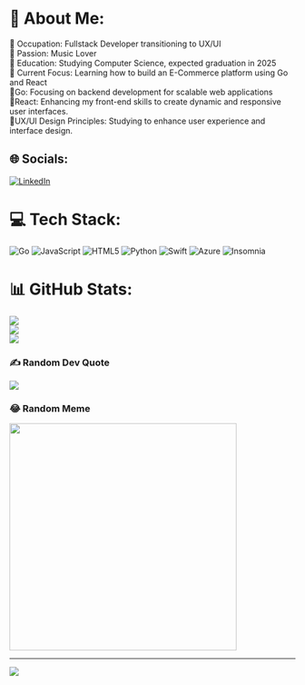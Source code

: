 # 💫 About Me:
🔹 Occupation: Fullstack Developer transitioning to UX/UI<br>🔹 Passion: Music Lover<br>🔹 Education: Studying Computer Science, expected graduation in 2025<br>🔹 Current Focus: Learning how to build an E-Commerce platform using Go and React<br> 🔹Go: Focusing on backend development for scalable web applications<br>
🔹React: Enhancing my front-end skills to create dynamic and responsive user interfaces.<br>
🔹UX/UI Design Principles: Studying to enhance user experience and interface design.


## 🌐 Socials:
[![LinkedIn](https://img.shields.io/badge/LinkedIn-%230077B5.svg?logo=linkedin&logoColor=white)](https://linkedin.com/in/rômulo-rodrigues) 

# 💻 Tech Stack:
![Go](https://img.shields.io/badge/go-%2300ADD8.svg?style=flat&logo=go&logoColor=white) ![JavaScript](https://img.shields.io/badge/javascript-%23323330.svg?style=flat&logo=javascript&logoColor=%23F7DF1E) ![HTML5](https://img.shields.io/badge/html5-%23E34F26.svg?style=flat&logo=html5&logoColor=white) ![Python](https://img.shields.io/badge/python-3670A0?style=flat&logo=python&logoColor=ffdd54) ![Swift](https://img.shields.io/badge/swift-F54A2A?style=flat&logo=swift&logoColor=white) ![Azure](https://img.shields.io/badge/azure-%230072C6.svg?style=flat&logo=microsoftazure&logoColor=white) ![Insomnia](https://img.shields.io/badge/Insomnia-black?style=flat&logo=insomnia&logoColor=5849BE)
# 📊 GitHub Stats:
![](https://github-readme-stats.vercel.app/api?username=rhyanrodriguez&theme=tokyonight&hide_border=false&include_all_commits=true&count_private=true)<br/>
![](https://github-readme-streak-stats.herokuapp.com/?user=rhyanrodriguez&theme=tokyonight&hide_border=false)<br/>
![](https://github-readme-stats.vercel.app/api/top-langs/?username=rhyanrodriguez&theme=tokyonight&hide_border=false&include_all_commits=true&count_private=true&layout=compact)

### ✍️ Random Dev Quote
![](https://quotes-github-readme.vercel.app/api?type=horizontal&theme=tokyonight)

### 😂 Random Meme
<img src='https://randommeme-five.vercel.app/' style="height: 400px;"/>

---
[![](https://visitcount.itsvg.in/api?id=rhyanrodriguez&icon=0&color=0)](https://visitcount.itsvg.in)
